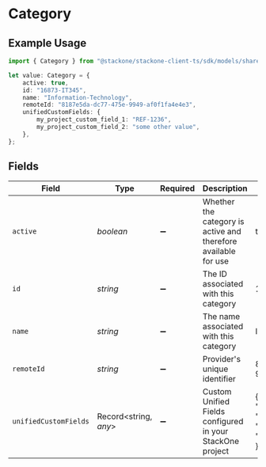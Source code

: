 # Category

## Example Usage

```typescript
import { Category } from "@stackone/stackone-client-ts/sdk/models/shared";

let value: Category = {
    active: true,
    id: "16873-IT345",
    name: "Information-Technology",
    remoteId: "8187e5da-dc77-475e-9949-af0f1fa4e4e3",
    unifiedCustomFields: {
        my_project_custom_field_1: "REF-1236",
        my_project_custom_field_2: "some other value",
    },
};
```

## Fields

| Field                                                                                        | Type                                                                                         | Required                                                                                     | Description                                                                                  | Example                                                                                      |
| -------------------------------------------------------------------------------------------- | -------------------------------------------------------------------------------------------- | -------------------------------------------------------------------------------------------- | -------------------------------------------------------------------------------------------- | -------------------------------------------------------------------------------------------- |
| `active`                                                                                     | *boolean*                                                                                    | :heavy_minus_sign:                                                                           | Whether the category is active and therefore available for use                               | true                                                                                         |
| `id`                                                                                         | *string*                                                                                     | :heavy_minus_sign:                                                                           | The ID associated with this category                                                         | 16873-IT345                                                                                  |
| `name`                                                                                       | *string*                                                                                     | :heavy_minus_sign:                                                                           | The name associated with this category                                                       | Information-Technology                                                                       |
| `remoteId`                                                                                   | *string*                                                                                     | :heavy_minus_sign:                                                                           | Provider's unique identifier                                                                 | 8187e5da-dc77-475e-9949-af0f1fa4e4e3                                                         |
| `unifiedCustomFields`                                                                        | Record<string, *any*>                                                                        | :heavy_minus_sign:                                                                           | Custom Unified Fields configured in your StackOne project                                    | {<br/>"my_project_custom_field_1": "REF-1236",<br/>"my_project_custom_field_2": "some other value"<br/>} |